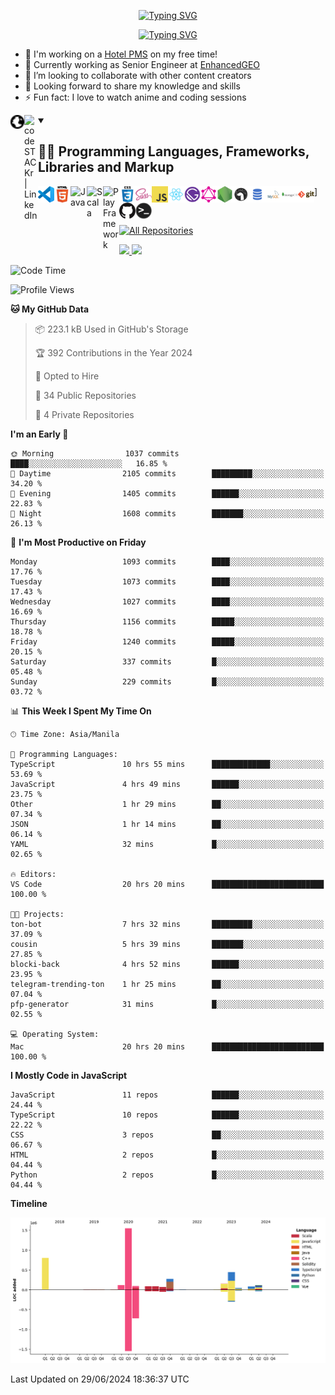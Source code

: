 <p align="center">
  <a href="https://git.io/typing-svg"><img src="https://readme-typing-svg.demolab.com?font=Fira+Code&pause=1000&color=F75C7E&center=true&repeat=false&width=435&lines=Hi+there%2C+I'm+Rex!" alt="Typing SVG" /></a>
</p>
<p align="center">
  <a href="https://git.io/typing-svg"><img src="https://readme-typing-svg.demolab.com?font=Fira+Code&pause=1000&color=F75C7E&center=true&vCenter=true&width=435&lines=Senior+Software+Engineer+;6%2B+years+of+coding+experience+;I+like+Full-stack+Development;Always+learning+new+things!" alt="Typing SVG" /></a>
</p>

- 🔭 I'm working on a [Hotel PMS](https://github.com/ardiente/app.onlense.ph) on my free time!
- 🌱 Currently working as Senior Engineer at [EnhancedGEO](https://enhancedgeo.com/)
- 👯 I’m looking to collaborate with other content creators
- 🥅 Looking forward to share my knowledge and skills
- ⚡ Fun fact: I love to watch anime and coding sessions

[<img align="left" alt="codeSTACKr.com" width="22px" src="https://raw.githubusercontent.com/iconic/open-iconic/master/svg/globe.svg" />](http://rexardiente.github.io/)
[<img align="left" alt="codeSTACKr | LinkedIn" width="22px" src="https://cdn.jsdelivr.net/npm/simple-icons@v3/icons/linkedin.svg" />](https://www.linkedin.com/in/rex-ardiente-ba9721b8/)

<details open> 
  <summary><h2>👨‍💻 Programming Languages, Frameworks, Libraries and Markup</h2></summary>

  <!-- Small repo cards https://github.com/DenverCoder1/github-readme-stats (fork of anuraghazra/github-readme-stats) -->
  <p align="left">
    <img align="left" alt="Visual Studio Code" width="26px" src="https://raw.githubusercontent.com/github/explore/80688e429a7d4ef2fca1e82350fe8e3517d3494d/topics/visual-studio-code/visual-studio-code.png" />
    <img align="left" alt="HTML5" width="26px" src="https://raw.githubusercontent.com/github/explore/80688e429a7d4ef2fca1e82350fe8e3517d3494d/topics/html/html.png" />
    <img align="left" alt="Java" width="26px" src="https://www.pngfind.com/pngs/m/427-4274060_blockchain-com-logo-blockchain-com-logo-png-transparent.png" />
    <img align="left" alt="Scala" width="26px" src="https://encrypted-tbn0.gstatic.com/images?q=tbn%3AANd9GcSEcRei_SdOGb68RzNLK8QI0jweSD-KcD5-8jGuJ9inPS4s-Xu8xj2doZH1iJTLEfFTuR06bA9oryPdzvfhE4KIv8Jz0zfA-kQu1iQj&usqp=CAU&ec=45688579" />
    <img align="left" alt="Play Framework" width="26px" src="https://www.playframework.com/favicon.ico" />]
    <img align="left" alt="CSS3" width="26px" src="https://raw.githubusercontent.com/github/explore/80688e429a7d4ef2fca1e82350fe8e3517d3494d/topics/css/css.png" />
    <img align="left" alt="Sass" width="26px" src="https://raw.githubusercontent.com/github/explore/80688e429a7d4ef2fca1e82350fe8e3517d3494d/topics/sass/sass.png" />
    <img align="left" alt="JavaScript" width="26px" src="https://raw.githubusercontent.com/github/explore/80688e429a7d4ef2fca1e82350fe8e3517d3494d/topics/javascript/javascript.png" />
    <img align="left" alt="React" width="26px" src="https://raw.githubusercontent.com/github/explore/80688e429a7d4ef2fca1e82350fe8e3517d3494d/topics/react/react.png" />
    <img align="left" alt="Gatsby" width="26px" src="https://raw.githubusercontent.com/github/explore/e94815998e4e0713912fed477a1f346ec04c3da2/topics/gatsby/gatsby.png" />
    <img align="left" alt="GraphQL" width="26px" src="https://raw.githubusercontent.com/github/explore/80688e429a7d4ef2fca1e82350fe8e3517d3494d/topics/graphql/graphql.png" />
    <img align="left" alt="Node.js" width="26px" src="https://raw.githubusercontent.com/github/explore/80688e429a7d4ef2fca1e82350fe8e3517d3494d/topics/nodejs/nodejs.png" />
    <img align="left" alt="Deno" width="26px" src="https://raw.githubusercontent.com/github/explore/361e2821e2dea67711cde99c9c40ed357061cf27/topics/deno/deno.png" />
    <img align="left" alt="SQL" width="26px" src="https://raw.githubusercontent.com/github/explore/80688e429a7d4ef2fca1e82350fe8e3517d3494d/topics/sql/sql.png" />
    <img align="left" alt="MySQL" width="26px" src="https://raw.githubusercontent.com/github/explore/80688e429a7d4ef2fca1e82350fe8e3517d3494d/topics/mysql/mysql.png" />
    <img align="left" alt="MongoDB" width="26px" src="https://raw.githubusercontent.com/github/explore/80688e429a7d4ef2fca1e82350fe8e3517d3494d/topics/mongodb/mongodb.png" />
    <img align="left" alt="Git" width="26px" src="https://raw.githubusercontent.com/github/explore/80688e429a7d4ef2fca1e82350fe8e3517d3494d/topics/git/git.png" />
    <img align="left" alt="GitHub" width="26px" src="https://raw.githubusercontent.com/github/explore/78df643247d429f6cc873026c0622819ad797942/topics/github/github.png" />
    <img align="left" alt="HTML5" width="26px" src="https://raw.githubusercontent.com/github/explore/80688e429a7d4ef2fca1e82350fe8e3517d3494d/topics/terminal/terminal.png"/>
  </p>
  <br/>
  <p align="left">
    <a href="https://github.com/rexardiente?tab=repositories"><img alt="All Repositories" title="All Repositories" src="https://custom-icon-badges.demolab.com/badge/-Click%20Here%20All%20My%20Repo-1F222E?style=for-the-badge&logoColor=white&logo=fork"/></a>
  </p>
</details>

<a href="#" alt="Top Languages">
<img width="49%" src="https://github-readme-stats.vercel.app/api/top-langs/?username=rexardiente&langs_count=10&custom_title=Top%20Repo%20Languages&layout=compact&hide_border=true&theme=vue" />
</a>
<a href="#" alt="Github Status">
<img width="50%" src="https://github-readme-stats.vercel.app/api?username=rexardiente&count_private=true&include_all_commits=true&show_icons=true&hide_border=true&rank_icon=github&theme=vue&custom_title=Github%20Status" />
</a>


<!--START_SECTION:waka-->
![Code Time](http://img.shields.io/badge/Code%20Time-2%2C013%20hrs%2023%20mins-blue)

![Profile Views](http://img.shields.io/badge/Profile%20Views-0-blue)

**🐱 My GitHub Data** 

> 📦 223.1 kB Used in GitHub's Storage 
 > 
> 🏆 392 Contributions in the Year 2024
 > 
> 💼 Opted to Hire
 > 
> 📜 34 Public Repositories 
 > 
> 🔑 4 Private Repositories 
 > 
**I'm an Early 🐤** 

```text
🌞 Morning                1037 commits        ████░░░░░░░░░░░░░░░░░░░░░   16.85 % 
🌆 Daytime                2105 commits        █████████░░░░░░░░░░░░░░░░   34.20 % 
🌃 Evening                1405 commits        ██████░░░░░░░░░░░░░░░░░░░   22.83 % 
🌙 Night                  1608 commits        ███████░░░░░░░░░░░░░░░░░░   26.13 % 
```
📅 **I'm Most Productive on Friday** 

```text
Monday                   1093 commits        ████░░░░░░░░░░░░░░░░░░░░░   17.76 % 
Tuesday                  1073 commits        ████░░░░░░░░░░░░░░░░░░░░░   17.43 % 
Wednesday                1027 commits        ████░░░░░░░░░░░░░░░░░░░░░   16.69 % 
Thursday                 1156 commits        █████░░░░░░░░░░░░░░░░░░░░   18.78 % 
Friday                   1240 commits        █████░░░░░░░░░░░░░░░░░░░░   20.15 % 
Saturday                 337 commits         █░░░░░░░░░░░░░░░░░░░░░░░░   05.48 % 
Sunday                   229 commits         █░░░░░░░░░░░░░░░░░░░░░░░░   03.72 % 
```


📊 **This Week I Spent My Time On** 

```text
🕑︎ Time Zone: Asia/Manila

💬 Programming Languages: 
TypeScript               10 hrs 55 mins      █████████████░░░░░░░░░░░░   53.69 % 
JavaScript               4 hrs 49 mins       ██████░░░░░░░░░░░░░░░░░░░   23.75 % 
Other                    1 hr 29 mins        ██░░░░░░░░░░░░░░░░░░░░░░░   07.34 % 
JSON                     1 hr 14 mins        ██░░░░░░░░░░░░░░░░░░░░░░░   06.14 % 
YAML                     32 mins             █░░░░░░░░░░░░░░░░░░░░░░░░   02.65 % 

🔥 Editors: 
VS Code                  20 hrs 20 mins      █████████████████████████   100.00 % 

🐱‍💻 Projects: 
ton-bot                  7 hrs 32 mins       █████████░░░░░░░░░░░░░░░░   37.09 % 
cousin                   5 hrs 39 mins       ███████░░░░░░░░░░░░░░░░░░   27.85 % 
blocki-back              4 hrs 52 mins       ██████░░░░░░░░░░░░░░░░░░░   23.95 % 
telegram-trending-ton    1 hr 25 mins        ██░░░░░░░░░░░░░░░░░░░░░░░   07.04 % 
pfp-generator            31 mins             █░░░░░░░░░░░░░░░░░░░░░░░░   02.55 % 

💻 Operating System: 
Mac                      20 hrs 20 mins      █████████████████████████   100.00 % 
```

**I Mostly Code in JavaScript** 

```text
JavaScript               11 repos            ██████░░░░░░░░░░░░░░░░░░░   24.44 % 
TypeScript               10 repos            ██████░░░░░░░░░░░░░░░░░░░   22.22 % 
CSS                      3 repos             ██░░░░░░░░░░░░░░░░░░░░░░░   06.67 % 
HTML                     2 repos             █░░░░░░░░░░░░░░░░░░░░░░░░   04.44 % 
Python                   2 repos             █░░░░░░░░░░░░░░░░░░░░░░░░   04.44 % 
```



**Timeline**

![Lines of Code chart](https://raw.githubusercontent.com/rexardiente/rexardiente/master/assets/bar_graph.png)


 Last Updated on 29/06/2024 18:36:37 UTC
<!--END_SECTION:waka-->
